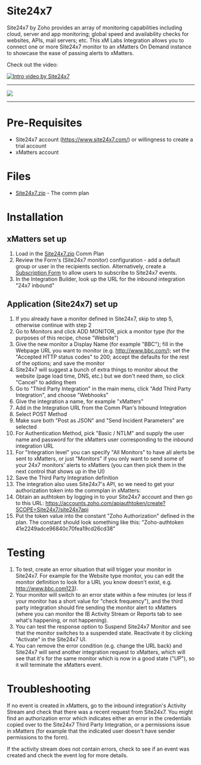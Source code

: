# Site24x7
Site24x7 by Zoho provides an array of monitoring capabilities including cloud, server and app monitoring; global speed and availability checks for websites, APIs, mail servers; etc. This xM Labs Integration allows you to connect one or more Site24x7 monitor to an xMatters On Demand instance to showcase the ease of passing alerts to xMatters.

Check out the video:

[![Intro video by Site24x7](https://img.youtube.com/vi/YG7_1T4aP44/0.jpg)](https://www.youtube.com/watch?v=YG7_1T4aP44)


---------

<kbd>
  <img src="https://github.com/xmatters/xMatters-Labs/raw/master/media/disclaimer.png">
</kbd>

---------


# Pre-Requisites
* Site24x7 account (https://www.site24x7.com/) or willingness to create a trial account
* xMatters account

# Files
* [Site24x7.zip](Site24x7.zip) - The comm plan

# Installation

## xMatters set up

1. Load in the [Site24x7.zip](Site24x7.zip) Comm Plan
2. Review the Form's (Site24x7 monitor) configuration - add a default group or user in the recipients section. Alternatively, create a [Subscription Form](https://help.xmatters.com/OnDemand/xmodwelcome/communicationplanbuilder/subscriptionforms.htm?cshid=SubscriptionFormListPlace) to allow users to subscribe to Site24x7 events. 
3. In the Integration Builder, look up the URL for the inbound integration "24x7 inbound"

## Application (Site24x7) set up

1. If you already have a monitor defined in Site24x7, skip to step 5, otherwise continue with step 2
2.  Go to Monitors and click ADD MONITOR, pick a monitor type (for the purposes of this recipe, chose "Website")
3. Give the new monitor a Display Name (for example "BBC"); fill in the Webpage URL you want to monitor (e.g. http://www.bbc.com/); set the "Accepted HTTP status codes" to 200; accept the defaults for the rest of the options; and save the monitor
4. Site24x7 will suggest a bunch of extra things to monitor about the website (page load time, DNS, etc.) but we don't need them, so click "Cancel" to adding them
5. Go to "Third Party Integration" in the main menu, click "Add Third Party Integration", and choose "Webhooks"
6. Give the integration a name, for example "xMatters"
7. Add in the Integration URL from the Comm Plan's Inbound Integration
8. Select POST Method
9. Make sure both "Post as JSON" and "Send Incident Parameters" are selected
10. For Authentication Method, pick "Basic / NTLM" and supply the user name and password for the xMatters user corresponding to the inbound integration URL
11. For "Integration level" you can specify "All Monitors" to have all alerts be sent to xMatters, or just "Monitors" if you only want to send some of your 24x7 monitors' alerts to xMatters (you can then pick them in the next control that shows up in the UI)
12. Save the Third Party Integration definition
13. The integration also uses Site24x7's API, so we need to get your authorization token into the commplan in xMatters:
14. Obtain an authtoken by logging in to your Site24x7 account and then go to this URL: https://accounts.zoho.com/apiauthtoken/create?SCOPE=Site24x7/site24x7api
15. Put the token value into the constant "Zoho Authorization" defined in the plan. The constant should look something like this: "Zoho-authtoken 41e2249adce96840c70fea19cd26cd38"
   
# Testing
1. To test, create an error situation that will trigger your monitor in Site24x7. For example for the Website type monitor, you can edit the monitor definition to look for a URL you know doesn't exist, e.g. http://www.bbc.com123).
2. Your monitor will switch to an error state within a few minutes (or less if your monitor has a short value for "check frequency"), and the third party integration should fire sending the monitor alert to xMatters (where you can monitor the IB Activity Stream or Reports tab to see what's happening, or not happening).
3. You can test the response option to Suspend Site24x7 Monitor and see that the monitor switches to a suspended state. Reactivate it by clicking "Activate" in the Site24x7 UI.
4. You can remove the error condition (e.g. change the URL back) and Site24x7 will send another integration request to xMatters, which will see that it's for the same monitor which is now in a good state ("UP"), so it will terminate the xMatters event.

# Troubleshooting
If no event is created in xMatters, go to the inbound integration's Activity Stream and check that there was a recent request from Site24x7. You might find an authorization error which indicates either an error in the credentials copied over to the Site24x7 Third Party Integration, or a permissions issue in xMatters (for example that the indicated user doesn't have sender permissions to the form).

If the activity stream does not contain errors, check to see if an event was created and check the event log for more details.

